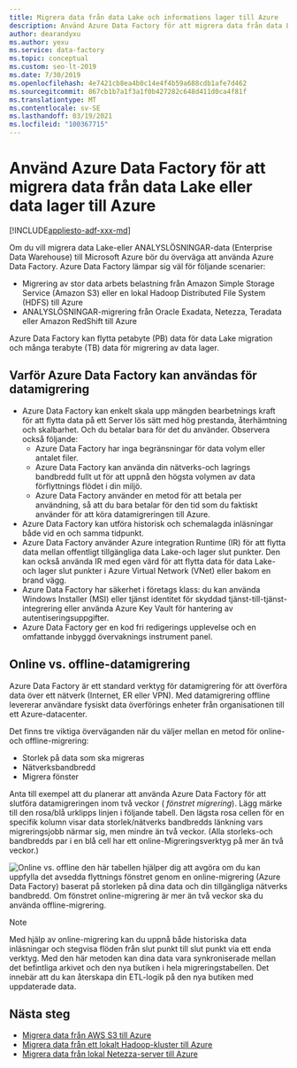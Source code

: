 ```yaml
---
title: Migrera data från data Lake och informations lager till Azure
description: Använd Azure Data Factory för att migrera data från data Lake och data lagret till Azure.
author: dearandyxu
ms.author: yexu
ms.service: data-factory
ms.topic: conceptual
ms.custom: seo-lt-2019
ms.date: 7/30/2019
ms.openlocfilehash: 4e7421cb8ea4b0c14e4f4b59a688cdb1afe7d462
ms.sourcegitcommit: 867cb1b7a1f3a1f0b427282c648d411d0ca4f81f
ms.translationtype: MT
ms.contentlocale: sv-SE
ms.lasthandoff: 03/19/2021
ms.locfileid: "100367715"
---
```

# <a name="use-azure-data-factory-to-migrate-data-from-your-data-lake-or-data-warehouse-to-azure"></a>Använd Azure Data Factory för att migrera data från data Lake eller data lager till Azure

[!INCLUDE[appliesto-adf-xxx-md](includes/appliesto-adf-xxx-md.md)]

Om du vill migrera data Lake-eller ANALYSLÖSNINGAR-data (Enterprise Data Warehouse) till Microsoft Azure bör du överväga att använda Azure Data Factory. Azure Data Factory lämpar sig väl för följande scenarier:

- Migrering av stor data arbets belastning från Amazon Simple Storage Service (Amazon S3) eller en lokal Hadoop Distributed File System (HDFS) till Azure
- ANALYSLÖSNINGAR-migrering från Oracle Exadata, Netezza, Teradata eller Amazon RedShift till Azure

Azure Data Factory kan flytta petabyte (PB) data för data Lake migration och många terabyte (TB) data för migrering av data lager.

## <a name="why-azure-data-factory-can-be-used-for-data-migration"></a>Varför Azure Data Factory kan användas för datamigrering

- Azure Data Factory kan enkelt skala upp mängden bearbetnings kraft för att flytta data på ett Server lös sätt med hög prestanda, återhämtning och skalbarhet. Och du betalar bara för det du använder. Observera också följande: 
  - Azure Data Factory har inga begränsningar för data volym eller antalet filer.
  - Azure Data Factory kan använda din nätverks-och lagrings bandbredd fullt ut för att uppnå den högsta volymen av data förflyttnings flödet i din miljö.
  - Azure Data Factory använder en metod för att betala per användning, så att du bara betalar för den tid som du faktiskt använder för att köra datamigreringen till Azure.  
- Azure Data Factory kan utföra historisk och schemalagda inläsningar både vid en och samma tidpunkt.
- Azure Data Factory använder Azure integration Runtime (IR) för att flytta data mellan offentligt tillgängliga data Lake-och lager slut punkter. Den kan också använda IR med egen värd för att flytta data för data Lake-och lager slut punkter i Azure Virtual Network (VNet) eller bakom en brand vägg.
- Azure Data Factory har säkerhet i företags klass: du kan använda Windows Installer (MSI) eller tjänst identitet för skyddad tjänst-till-tjänst-integrering eller använda Azure Key Vault för hantering av autentiseringsuppgifter.
- Azure Data Factory ger en kod fri redigerings upplevelse och en omfattande inbyggd övervaknings instrument panel.  

## <a name="online-vs-offline-data-migration"></a>Online vs. offline-datamigrering

Azure Data Factory är ett standard verktyg för datamigrering för att överföra data över ett nätverk (Internet, ER eller VPN). Med datamigrering offline levererar användare fysiskt data överförings enheter från organisationen till ett Azure-datacenter.  

Det finns tre viktiga överväganden när du väljer mellan en metod för online-och offline-migrering:  

- Storlek på data som ska migreras
- Nätverksbandbredd
- Migrera fönster

Anta till exempel att du planerar att använda Azure Data Factory för att slutföra datamigreringen inom två veckor ( *fönstret migrering*). Lägg märke till den rosa/blå urklipps linjen i följande tabell. Den lägsta rosa cellen för en specifik kolumn visar data storlek/nätverks bandbredds länkning vars migreringsjobb närmar sig, men mindre än två veckor. (Alla storleks-och bandbredds par i en blå cell har ett online-Migreringsverktyg på mer än två veckor.) 

![Online vs. offline ](media/data-migration-guidance-overview/online-offline.png) den här tabellen hjälper dig att avgöra om du kan uppfylla det avsedda flyttnings fönstret genom en online-migrering (Azure Data Factory) baserat på storleken på dina data och din tillgängliga nätverks bandbredd. Om fönstret online-migrering är mer än två veckor ska du använda offline-migrering.

> [!NOTE]
> Med hjälp av online-migrering kan du uppnå både historiska data inläsningar och stegvisa flöden från slut punkt till slut punkt via ett enda verktyg.  Med den här metoden kan dina data vara synkroniserade mellan det befintliga arkivet och den nya butiken i hela migreringstabellen. Det innebär att du kan återskapa din ETL-logik på den nya butiken med uppdaterade data.


## <a name="next-steps"></a>Nästa steg

- [Migrera data från AWS S3 till Azure](data-migration-guidance-s3-azure-storage.md)
- [Migrera data från ett lokalt Hadoop-kluster till Azure](data-migration-guidance-hdfs-azure-storage.md)
- [Migrera data från lokal Netezza-server till Azure](data-migration-guidance-netezza-azure-sqldw.md)
